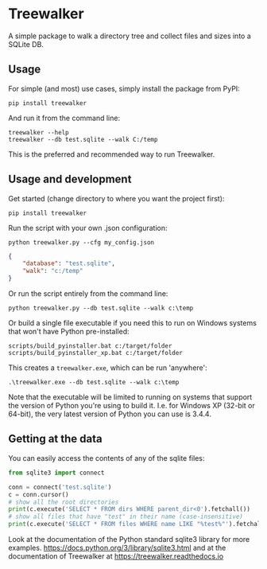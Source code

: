 # Treewalker

A simple package to walk a directory tree and collect files and sizes into a SQLite DB.

## Usage

For simple (and most) use cases, simply install the package from PyPI:
```commandline
pip install treewalker
```
And run it from the command line:
```commandline
treewalker --help
treewalker --db test.sqlite --walk C:/temp
```
This is the preferred and recommended way to run Treewalker.

## Usage and development

Get started (change directory to where you want the project first):
```commandline
pip install treewalker
```

Run the script with your own .json configuration:
```commandline
python treewalker.py --cfg my_config.json
```

```my_config.json
{
    "database": "test.sqlite",
    "walk": "c:/temp"
}
```

Or run the script entirely from the command line:
```commandline
python treewalker.py --db test.sqlite --walk c:\temp
```

Or build a single file executable if you need this to run on Windows systems that won't have Python pre-installed:
```commandline
scripts/build_pyinstaller.bat c:/target/folder
scripts/build_pyinstaller_xp.bat c:/target/folder

```
This creates a `treewalker.exe`, which can be run 'anywhere':
```commandline
.\treewalker.exe --db test.sqlite --walk c:\temp
```

Note that the executable will be limited to running on systems that support the version of Python you're using to build it. I.e. for Windows XP (32-bit or 64-bit), the very latest version of Python you can use is 3.4.4.

## Getting at the data

You can easily access the contents of any of the sqlite files:
```python
from sqlite3 import connect

conn = connect('test.sqlite')
c = conn.cursor()
# show all the root directories
print(c.execute('SELECT * FROM dirs WHERE parent_dir<0').fetchall())
# show all files that have "test" in their name (case-insensitive)
print(c.execute('SELECT * FROM files WHERE name LIKE "%test%"').fetchall())
```
Look at the documentation of the Python standard sqlite3 library for more examples. https://docs.python.org/3/library/sqlite3.html and at the documentation of Treewalker at https://treewalker.readthedocs.io